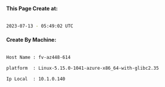 
   
#### This Page Create at:

```bash

2023-07-13 - 05:49:02 UTC

```

#### Create By Machine:

```bash

Host Name : fv-az448-614

platform  : Linux-5.15.0-1041-azure-x86_64-with-glibc2.35

Ip Local  : 10.1.0.140

```

